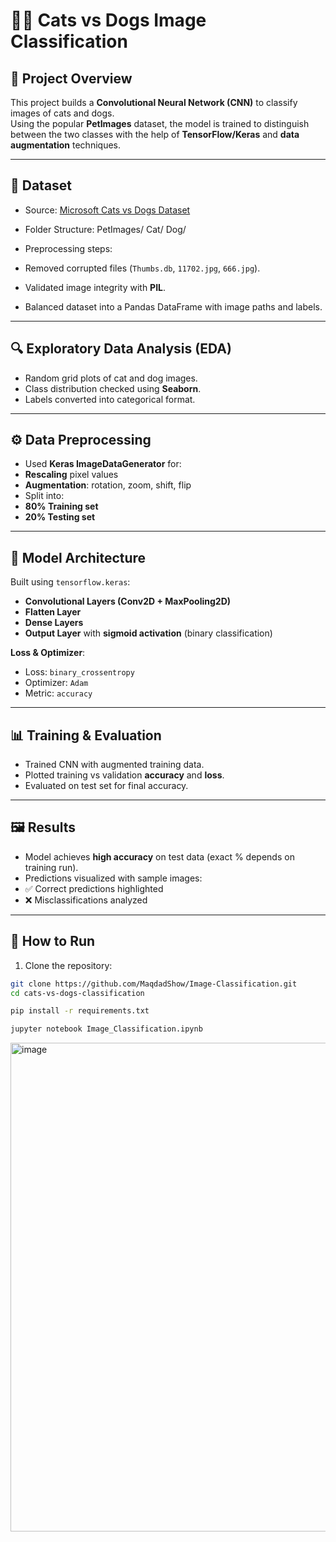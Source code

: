 # 🐶🐱 Cats vs Dogs Image Classification

## 📌 Project Overview
This project builds a **Convolutional Neural Network (CNN)** to classify images of cats and dogs.  
Using the popular **PetImages** dataset, the model is trained to distinguish between the two classes with the help of **TensorFlow/Keras** and **data augmentation** techniques.  

---

## 📂 Dataset
- Source: [Microsoft Cats vs Dogs Dataset](https://www.microsoft.com/en-us/download/details.aspx?id=54765)  
- Folder Structure:
PetImages/
Cat/
Dog/

- Preprocessing steps:
- Removed corrupted files (`Thumbs.db`, `11702.jpg`, `666.jpg`).
- Validated image integrity with **PIL**.
- Balanced dataset into a Pandas DataFrame with image paths and labels.

---

## 🔍 Exploratory Data Analysis (EDA)
- Random grid plots of cat and dog images.
- Class distribution checked using **Seaborn**.
- Labels converted into categorical format.

---

## ⚙️ Data Preprocessing
- Used **Keras ImageDataGenerator** for:
- **Rescaling** pixel values  
- **Augmentation**: rotation, zoom, shift, flip  
- Split into:
- **80% Training set**
- **20% Testing set**

---

## 🧠 Model Architecture
Built using `tensorflow.keras`:
- **Convolutional Layers (Conv2D + MaxPooling2D)**
- **Flatten Layer**
- **Dense Layers**
- **Output Layer** with **sigmoid activation** (binary classification)

**Loss & Optimizer**:
- Loss: `binary_crossentropy`
- Optimizer: `Adam`
- Metric: `accuracy`

---

## 📊 Training & Evaluation
- Trained CNN with augmented training data.
- Plotted training vs validation **accuracy** and **loss**.
- Evaluated on test set for final accuracy.

---

## 🖼️ Results
- Model achieves **high accuracy** on test data (exact % depends on training run).
- Predictions visualized with sample images:
- ✅ Correct predictions highlighted
- ❌ Misclassifications analyzed

---

## 🚀 How to Run
1. Clone the repository:
 ```bash
 git clone https://github.com/MaqdadShow/Image-Classification.git
 cd cats-vs-dogs-classification
```
```bash
pip install -r requirements.txt
```
```bash
jupyter notebook Image_Classification.ipynb
```

<img width="511" height="782" alt="image" src="https://github.com/user-attachments/assets/4086979c-8a8a-41e1-a372-663cb9cce89f" />
